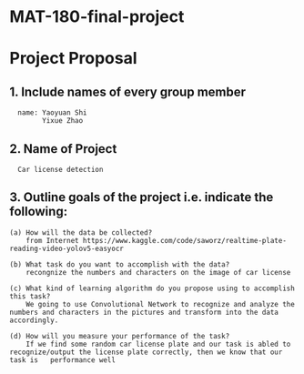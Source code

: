 # MAT-180-final-project

# Project Proposal

## 1. Include names of every group member
      name: Yaoyuan Shi
            Yixue Zhao

    
## 2. Name of Project
      Car license detection


## 3. Outline goals of the project i.e. indicate the following:
      
    (a) How will the data be collected?
        from Internet https://www.kaggle.com/code/saworz/realtime-plate-reading-video-yolov5-easyocr
        
    (b) What task do you want to accomplish with the data?
        recongnize the numbers and characters on the image of car license
        
    (c) What kind of learning algorithm do you propose using to accomplish this task?
        We going to use Convolutional Network to recognize and analyze the numbers and characters in the pictures and transform into the data accordingly. 
    
    (d) How will you measure your performance of the task?
        If we find some random car license plate and our task is abled to recognize/output the license plate correctly, then we know that our task is   performance well
        
